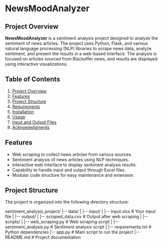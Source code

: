 # **NewsMoodAnalyzer**

## **Project Overview**

**NewsMoodAnalyzer** is a sentiment analysis project designed to analyze the sentiment of news articles. The project uses Python, Flask, and various natural language processing (NLP) libraries to scrape news data, analyze sentiment, and present the results in a web-based interface. The analysis is focused on articles sourced from Blackoffer news, and results are displayed using interactive visualizations.

## **Table of Contents**

1. [Project Overview](#project-overview)
2. [Features](#features)
3. [Project Structure](#project-structure)
4. [Requirements](#requirements)
5. [Installation](#installation)
6. [Usage](#usage)
7. [Input and Output Files](#input-and-output-files)
8. [Acknowledgments](#acknowledgments)

## **Features**

- Web scraping to collect news articles from various sources.
- Sentiment analysis of news articles using NLP techniques.
- Interactive web interface to display sentiment analysis results.
- Capability to handle input and output through Excel files.
- Modular code structure for easy maintenance and extension.

## **Project Structure**

The project is organized into the following directory structure:

sentiment_analysis_project/ |-- data/ | |-- input/ | |-- Input.xlsx # Your input file | |-- output/ | |-- scraped_data.csv # Output after web scraping | |-- scripts/ | |-- web_scraping.py # Web scraping script | |-- sentiment_analysis.py # Sentiment analysis script | |-- requirements.txt # Python dependencies |-- app.py # Main script to run the project |-- README.md # Project documentation

